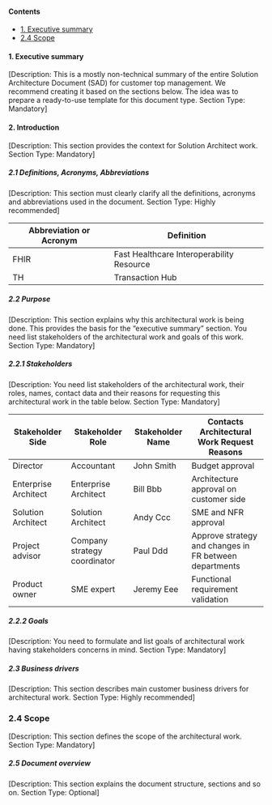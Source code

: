 #### Contents
- [1. Executive summary](#1.-executive-summary)
- [2.4 Scope](#24-scope)

#### 1. Executive summary
[Description: This is a mostly non-technical summary of the entire Solution Architecture Document (SAD) for customer top management. We recommend creating it based on the sections below. The idea was to prepare a ready-to-use template for this document type.
Section Type: Mandatory]

#### 2. Introduction
[Description: This section provides the context for Solution Architect work.
Section Type: Mandatory]

##### 2.1 Definitions, Acronyms, Abbreviations
[Description: This section must clearly clarify all the definitions, acronyms and abbreviations used in the document.
Section Type: Highly recommended]

|Abbreviation or Acronym | Definition                                |
|------------------------|-------------------------------------------|
| FHIR                   | Fast Healthcare Interoperability Resource |                                          |
| TH                     | Transaction Hub                           |

##### 2.2 Purpose
[Description: This section explains why this architectural work is being done. This provides the basis for the “executive summary” section.
You need list stakeholders of the architectural work and goals of this work.
Section Type: Mandatory]

##### 2.2.1	Stakeholders
[Description: You need list stakeholders of the architectural work, their roles, names, contact data and their reasons for requesting this architectural work in the table below.
Section Type: Mandatory]

|Stakeholder Side     |Stakeholder Role             |Stakeholder Name |Contacts	Architectural Work Request Reasons            |
|---------------------|-----------------------------|-----------------|-------------------------------------------------------|
|Director             |Accountant                   |John Smith       |Budget approval                                        |
|Enterprise Architect |Enterprise Architect         |Bill Bbb         |Architecture approval on customer side                 |
|Solution Architect   |Solution Architect           |Andy Ccc         |SME and NFR approval                                   |
|Project advisor      |Company strategy coordinator |Paul Ddd         |Approve strategy and changes in FR between departments |
|Product owner        |SME expert                   |Jeremy Eee       |Functional requirement validation |
				
##### 2.2.2	Goals
[Description: You need to formulate and list goals of architectural work having stakeholders concerns in mind.
Section Type: Mandatory]

##### 2.3 Business drivers
[Description: This section describes main customer business drivers for architectural work.
Section Type: Highly recommended]

### 2.4 Scope
[Description: This section defines the scope of the architectural work.
Section Type: Mandatory]

##### 2.5 Document overview
[Description: This section explains the document structure, sections and so on.
Section Type: Optional]


